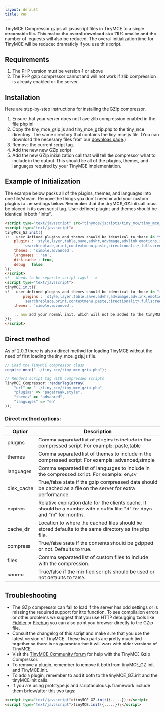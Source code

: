```yaml
---
layout: default
title: PHP
---
```


TinyMCE Compressor gzips all javascript files in TinyMCE to a single streamable file. This makes the overall download size 75% smaller and the number of requests will also be reduced. The overall initialization time for TinyMCE will be reduced dramaticly if you use this script.

## Requirements

1.  The PHP version must be version 4 or above
2.  The PHP gzip compressor cannot and will not work if zlib compression is already enabled on the server.

## Installation

Here are step-by-step instructions for installing the GZip compressor.

1.  Ensure that your server does not have zlib compression enabled in the file php.ini
2.  Copy the tiny_mce_gzip.js and tiny_mce_gzip.php to the tiny_mce directory. The same directory that contains the tiny_mce.js file. (You can download the necessary files from our [download page](http://archive.tiny.cloud/download/download.php).)
3.  Remove the current script tag.
    <script type="text/javascript" src="tinymce/jscripts/tiny_mce/tiny_mce.js"></script>
4.  Add the new new GZip script
    <script type="text/javascript" src="tinymce/jscripts/tiny_mce/tiny_mce_gzip.js"></script>
5.  Add the new GZip initialization call that will tell the compressor what to include in the output. This should be all of the plugins, themes, and languages required by your TinyMCE implementation.

## Example of Initialization

The example below packs all of the plugins, themes, and languages into one file/stream. Remove the things you don't need or add your custom plugins to the settings below. Remember that the tinyMCE_GZ.init call must be placed in its own script tag. User defined plugins and themes should be identical in both "inits".

```html
<script type="text/javascript" src="tinymce/jscripts/tiny_mce/tiny_mce_gzip.js"></script>
<script type="text/javascript">
tinyMCE_GZ.init({
<!-- user-defined plugins and themes should be identical to those in "tinyMCE.init" below.-->
	plugins : 'style,layer,table,save,advhr,advimage,advlink,emotions,iespell,insertdatetime,preview,media,'+
        'searchreplace,print,contextmenu,paste,directionality,fullscreen,noneditable,visualchars,nonbreaking,xhtmlxtras',
	themes : 'simple,advanced',
	languages : 'en',
	disk_cache : true,
	debug : false
});
</script>
<!-- Needs to be seperate script tags! -->
<script type="text/javascript">
tinyMCE.init({
<!-- user-defined plugins and themes should be identical to those in "tinyMCE_GZ.init" above i.e.-->
        plugins : 'style,layer,table,save,advhr,advimage,advlink,emotions,iespell,insertdatetime,preview,media,'+
        'searchreplace,print,contextmenu,paste,directionality,fullscreen,noneditable,visualchars,nonbreaking,xhtmlxtras',
	themes : 'simple,advanced',

	.. now add your normal init, which will not be added to the tinyMCE_GZ.init above ..
});
</script>
```

## Direct method

As of 2.0.3 there is also a direct method for loading TinyMCE without the need of first loading the tiny_mce_gzip.js file.

```js
// Load the TinyMCE compressor class
require_once("../tiny_mce/tiny_mce_gzip.php");

// Renders script tag with compressed scripts
TinyMCE_Compressor::renderTag(array(
    "url" => "../tiny_mce/tiny_mce_gzip.php",
    "plugins" => "pagebreak,style",
    "themes" => "advanced",
    "languages" => "en"
));
```

### Direct method options:

| Option | Description |
| --- | --- |
| plugins | Comma separated list of plugins to include in the compressed script. For example: paste,table |
| themes | Comma separated list of themes to include in the compressed script. For example: advanced,simple |
| languages | Comma separated list of languages to include in the compressed script. For example: en,sv |
| disk_cache | True/false state if the gzip compressed data should be cached as a file on the server for extra performance. |
| expires | Relative expiration date for the clients cache. It should be a number with a suffix like "d" for days and "m" for months. |
| cache_dir | Location to where the cached files should be stored defaults to the same directory as the php file. |
| compress | True/false state if the contents should be gzipped or not. Defaults to true. |
| files | Comma separated list of custom files to include with the compression. |
| source | True/false if the minified scripts should be used or not defaults to false. |

## Troubleshooting

*   The GZip compressor can fail to load if the server has odd settings or is missing the required support for it to function. To see compilation errors or other problems we suggest that you use HTTP debugging tools like [Fiddler](http://www.fiddlertool.com/fiddler/) or [Firebug](http://www.getfirebug.com/) you can also point you browser directly to the GZip file.
*   Consult the changelog of this script and make sure that you use the latest version of TinyMCE. These two parts are pretty much tied together so there is no guarantee that it will work with older versions of TinyMCE.
*   Visit the [TinyMCE Community forum](https://community.tiny.cloud) for help with the TinyMCE Gzip Compressor.
*   To remove a plugin, remember to remove it both from tinyMCE_GZ.init and TinyMCE.init.
*   To add a plugin, remember to add it both to the tinyMCE_GZ.init and the tinyMCE.init calls.
*   If you are using prototype.js and scriptaculous.js framework include them below/after this two tags:

```html
<script type="text/javascript">tinyMCE_GZ.init({.....});</script>
<script type="text/javascript">tinyMCE.init({.....});</script>
```
